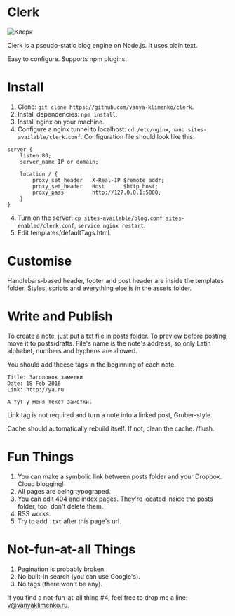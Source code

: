 # Clerk
![Клерк](http://i.imgur.com/PCb721V.png)
  
Clerk is a pseudo-static blog engine on Node.js. It uses plain text.

Easy to configure. Supports npm plugins.
  
# Install
1. Clone: `git clone https://github.com/vanya-klimenko/clerk`.
2. Install dependencies: `npm install`.
4. Install nginx on your machine.
3. Configure a nginx tunnel to localhost: `cd /etc/nginx`, `nano sites-available/clerk.conf`. Configuration file should look like this:
```
server {
    listen 80;
    server_name IP or domain;

    location / {
        proxy_set_header   X-Real-IP $remote_addr;
        proxy_set_header   Host      $http_host;
        proxy_pass         http://127.0.0.1:5000;
    }
}
```
4. Turn on the server: `cp sites-available/blog.conf sites-enabled/clerk.conf`, `service nginx restart`.
5. Edit templates/defaultTags.html.

# Customise
Handlebars-based header, footer and post header are inside the templates folder. Styles, scripts and everything else is in the assets folder.

# Write and Publish
To create a note, just put a txt file in posts folder. To preview before posting, move it to posts/drafts. File's name is the note's address, so only Latin alphabet, numbers and hyphens are allowed.

You should add theese tags in the beginning of each note.
```
Title: Заголовок заметки
Date: 18 Feb 2016
Link: http://ya.ru

А тут у меня текст заметки.
```
Link tag is not required and turn a note into a linked post, Gruber-style.
   
Cache should automatically rebuild itself. If not, clean the cache: /flush.
  
# Fun Things
1. You can make a symbolic link between posts folder and your Dropbox. Cloud blogging!
2. All pages are being typograped.
3. You can edit 404 and index pages. They're located inside the posts folder, too, don't delete them.
4. RSS works.
5. Try to add `.txt` after this page's url.
  
# Not-fun-at-all Things
1. Pagination is probably broken.
2. No built-in search (you can use Google's).
3. No tags (there won't be any).
  
If you find a not-fun-at-all thing #4, feel free to drop me a line: v@vanyaklimenko.ru.
